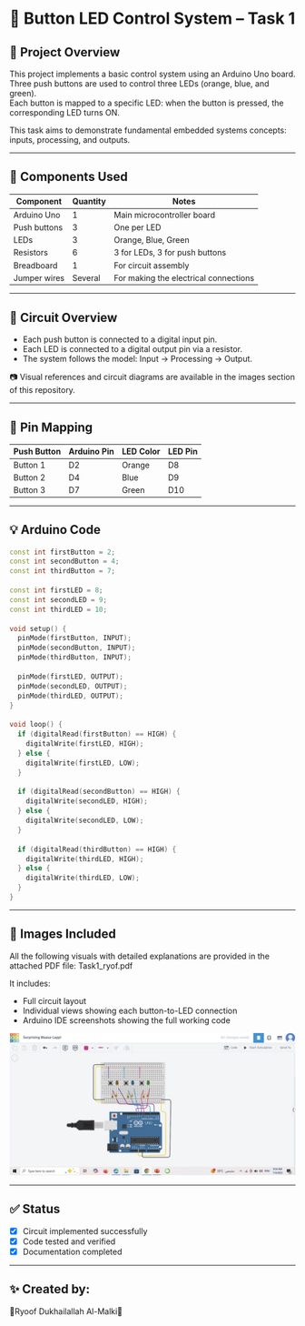 # 🔘 Button LED Control System – Task 1

## 📌 Project Overview
This project implements a basic control system using an Arduino Uno board.  
Three push buttons are used to control three LEDs (orange, blue, and green).  
Each button is mapped to a specific LED: when the button is pressed, the corresponding LED turns ON.

This task aims to demonstrate fundamental embedded systems concepts: inputs, processing, and outputs.

---

## 🧰 Components Used

| Component        | Quantity | Notes                                |
|------------------|----------|---------------------------------------|
| Arduino Uno      | 1        | Main microcontroller board            |
| Push buttons     | 3        | One per LED                           |
| LEDs             | 3        | Orange, Blue, Green                   |
| Resistors        | 6        | 3 for LEDs, 3 for push buttons        |
| Breadboard       | 1        | For circuit assembly                  |
| Jumper wires     | Several  | For making the electrical connections |

---

## 🔌 Circuit Overview

- Each push button is connected to a digital input pin.
- Each LED is connected to a digital output pin via a resistor.
- The system follows the model: Input → Processing → Output.

📷 Visual references and circuit diagrams are available in the images section of this repository.

---

## 🧾 Pin Mapping

| Push Button | Arduino Pin | LED Color | LED Pin |
|-------------|-------------|-----------|---------|
| Button 1    | D2          | Orange    | D8      |
| Button 2    | D4          | Blue      | D9      |
| Button 3    | D7          | Green     | D10     |

---

## 💡 Arduino Code

```cpp
const int firstButton = 2;
const int secondButton = 4;
const int thirdButton = 7;

const int firstLED = 8;
const int secondLED = 9;
const int thirdLED = 10;

void setup() {
  pinMode(firstButton, INPUT);
  pinMode(secondButton, INPUT);
  pinMode(thirdButton, INPUT);

  pinMode(firstLED, OUTPUT);
  pinMode(secondLED, OUTPUT);
  pinMode(thirdLED, OUTPUT);
}

void loop() {
  if (digitalRead(firstButton) == HIGH) {
    digitalWrite(firstLED, HIGH);
  } else {
    digitalWrite(firstLED, LOW);
  }

  if (digitalRead(secondButton) == HIGH) {
    digitalWrite(secondLED, HIGH);
  } else {
    digitalWrite(secondLED, LOW);
  }

  if (digitalRead(thirdButton) == HIGH) {
    digitalWrite(thirdLED, HIGH);
  } else {
    digitalWrite(thirdLED, LOW);
  }
}

```

---

## 📸 Images Included

All the following visuals with detailed explanations are provided in the attached PDF file:
Task1_ryof.pdf

It includes:
- Full circuit layout  
- Individual views showing each button-to-LED connection  
- Arduino IDE screenshots showing the full working code

![Full Circuit Layout](./IMG_5784.jpeg)

---

## ✅ Status

- [x] Circuit implemented successfully  
- [x] Code tested and verified  
- [x] Documentation completed  

---

## ✨ Created by:  
🌷Ryoof Dukhailallah Al-Malki🌷
